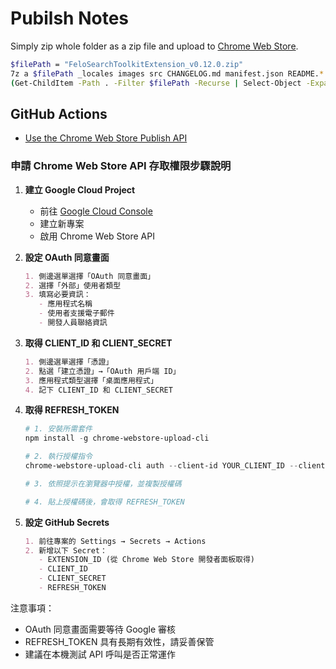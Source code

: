 # Pubilsh Notes

Simply zip whole folder as a zip file and upload to [Chrome Web Store](https://chrome.google.com/webstore/devconsole/1493e0a9-a65c-4e31-aefb-d9f27e0d8026/nkeadnckjdandlphpaniomonofdhlanb/edit/package).

```sh
$filePath = "FeloSearchToolkitExtension_v0.12.0.zip"
7z a $filePath _locales images src CHANGELOG.md manifest.json README.*
(Get-ChildItem -Path . -Filter $filePath -Recurse | Select-Object -ExpandProperty FullName) | Set-Clipboard
```

## GitHub Actions

* [Use the Chrome Web Store Publish API](https://developer.chrome.com/docs/webstore/using-api)

### 申請 Chrome Web Store API 存取權限步驟說明

1. **建立 Google Cloud Project**

   * 前往 [Google Cloud Console](https://console.cloud.google.com/)
   * 建立新專案
   * 啟用 Chrome Web Store API

2. **設定 OAuth 同意畫面**

   ```markdown
   1. 側邊選單選擇「OAuth 同意畫面」
   2. 選擇「外部」使用者類型
   3. 填寫必要資訊：
      - 應用程式名稱
      - 使用者支援電子郵件
      - 開發人員聯絡資訊
   ```

3. **取得 CLIENT\_ID 和 CLIENT\_SECRET**

   ```markdown
   1. 側邊選單選擇「憑證」
   2. 點選「建立憑證」→「OAuth 用戶端 ID」
   3. 應用程式類型選擇「桌面應用程式」
   4. 記下 CLIENT_ID 和 CLIENT_SECRET
   ```

4. **取得 REFRESH\_TOKEN**

   ```powershell
   # 1. 安裝所需套件
   npm install -g chrome-webstore-upload-cli

   # 2. 執行授權指令
   chrome-webstore-upload-cli auth --client-id YOUR_CLIENT_ID --client-secret YOUR_CLIENT_SECRET

   # 3. 依照提示在瀏覽器中授權，並複製授權碼

   # 4. 貼上授權碼後，會取得 REFRESH_TOKEN
   ```

5. **設定 GitHub Secrets**

   ```markdown
   1. 前往專案的 Settings → Secrets → Actions
   2. 新增以下 Secret：
      - EXTENSION_ID (從 Chrome Web Store 開發者面板取得)
      - CLIENT_ID
      - CLIENT_SECRET
      - REFRESH_TOKEN
   ```

注意事項：

* OAuth 同意畫面需要等待 Google 審核
* REFRESH\_TOKEN 具有長期有效性，請妥善保管
* 建議在本機測試 API 呼叫是否正常運作